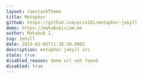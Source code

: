 ```yaml
---
layout: JamstackTheme
title: Metaphor
github: https://github.com/prio101/metaphor-jekyll
demo: https://mahabubislam.me
author: Mahabub I.
ssg: Jekyll
date: 2015-02-05T11:38:10.000Z
description: metaphor jekyll src
stale: true
disabled_reason: demo url not found
disabled: true
---
```


